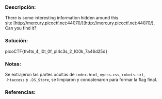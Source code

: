 
### Descripción: 
There is some interesting information hidden around this site [http://mercury.picoctf.net:44070/](http://mercury.picoctf.net:44070/). Can you find it?
### Solución:
picoCTF{th4ts_4_l0t_0f_pl4c3s_2_lO0k_7a46d25d}

### Notas:
Se extrajeron las partes ocultas de `index.html`, `mycss.css`, `robots.txt`, `.htaccess` y `.DS_Store`, se limpiaron y concatenaron para formar la flag final.
### Referencias: